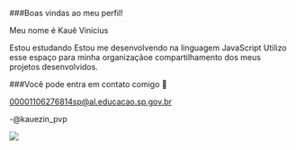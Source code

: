###Boas vindas ao meu perfil!

Meu nome é Kauê Vinicius

Estou estudando
Estou me desenvolvendo na linguagem JavaScript
Utilizo esse espaço para minha organizaçãoe compartilhamento dos meus projetos desenvolvidos.

###Você pode entra em contato comigo 📧

00001106276814sp@al.educacao.sp.gov.br

-@kauezin_pvp

![](https://media.tenor.com/zZOt7alSzAMAAAAM/gojo-gojo-satoru.gif)
